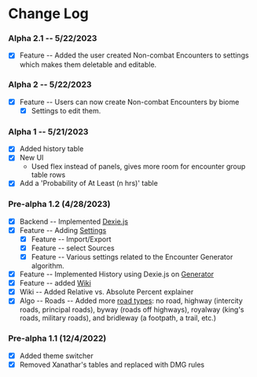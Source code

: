 # Change Log

### Alpha 2.1 -- 5/22/2023
-   [x] Feature -- Added the user created Non-combat Encounters to settings which makes them deletable and editable.

### Alpha 2 -- 5/22/2023
-   [x] Feature -- Users can now create Non-combat Encounters by biome
    -   [x] Settings to edit them. 

### Alpha 1 -- 5/21/2023
-   [x] Added history table
-   [x] New UI 
    - Used flex instead of panels, gives more room for encounter group table rows
-   [x] Add a 'Probability of At Least (n hrs)' table 

### Pre-alpha 1.2 (4/28/2023)
-   [x] Backend -- Implemented [Dexie.js](https://dexie.org/)
-   [x] Feature -- Adding [Settings](https://mikitz.github.io/encounter-generator/html/settings.html)
    -   [x] Feature -- Import/Export
    -   [x] Feature -- select Sources
    -   [x] Feature -- Various settings related to the Encounter Generator algorithm. 
-   [x] Feature -- Implemented History using Dexie.js on [Generator](https://mikitz.github.io/encounter-generator/index.html)
-   [x] Feature -- added [Wiki](https://mikitz.github.io/encounter-generator/html/wiki.html)
-   [x] Wiki -- Added Relative vs. Absolute Percent explainer
-   [x] Algo -- Roads -- Added more [road types](https://github.com/mikitz/encounter-generator/blob/main/data/defaults/defaults-road-modifiers.json): no road, highway (intercity roads, principal roads), byway (roads off highways), royalway (king's roads, military roads), and bridleway (a footpath, a trail, etc.)

### Pre-alpha 1.1 (12/4/2022)
-   [x] Added theme switcher
-   [x] Removed Xanathar's tables and replaced with DMG rules
